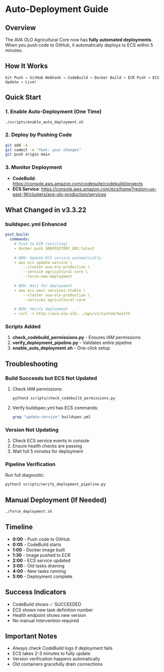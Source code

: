 # Auto-Deployment Guide

## Overview
The AVA OLO Agricultural Core now has **fully automated deployments**. When you push code to GitHub, it automatically deploys to ECS within 5 minutes.

## How It Works

```
Git Push → GitHub Webhook → CodeBuild → Docker Build → ECR Push → ECS Update → Live!
```

## Quick Start

### 1. Enable Auto-Deployment (One Time)
```bash
./scripts/enable_auto_deployment.sh
```

### 2. Deploy by Pushing Code
```bash
git add -A
git commit -m "feat: your changes"
git push origin main
```

### 3. Monitor Deployment
- **CodeBuild**: https://console.aws.amazon.com/codesuite/codebuild/projects
- **ECS Service**: https://console.aws.amazon.com/ecs/home?region=us-east-1#/clusters/ava-olo-production/services

## What Changed in v3.3.22

### buildspec.yml Enhanced
```yaml
post_build:
  commands:
    # Push to ECR (existing)
    - docker push $REPOSITORY_URI:latest
    
    # NEW: Update ECS service automatically
    - aws ecs update-service \
        --cluster ava-olo-production \
        --service agricultural-core \
        --force-new-deployment
    
    # NEW: Wait for deployment
    - aws ecs wait services-stable \
        --cluster ava-olo-production \
        --services agricultural-core
    
    # NEW: Verify deployment
    - curl -s http://ava-olo-alb.../api/v1/system/health
```

### Scripts Added
1. **check_codebuild_permissions.py** - Ensures IAM permissions
2. **verify_deployment_pipeline.py** - Validates entire pipeline
3. **enable_auto_deployment.sh** - One-click setup

## Troubleshooting

### Build Succeeds but ECS Not Updated
1. Check IAM permissions:
   ```bash
   python3 scripts/check_codebuild_permissions.py
   ```

2. Verify buildspec.yml has ECS commands:
   ```bash
   grep "update-service" buildspec.yml
   ```

### Version Not Updating
1. Check ECS service events in console
2. Ensure health checks are passing
3. Wait full 5 minutes for deployment

### Pipeline Verification
Run full diagnostic:
```bash
python3 scripts/verify_deployment_pipeline.py
```

## Manual Deployment (If Needed)
```bash
./force_deployment.sh
```

## Timeline
- **0:00** - Push code to GitHub
- **0:05** - CodeBuild starts
- **1:00** - Docker image built
- **1:30** - Image pushed to ECR
- **2:00** - ECS service updated
- **3:00** - Old tasks draining
- **4:00** - New tasks running
- **5:00** - Deployment complete

## Success Indicators
- CodeBuild shows ✅ SUCCEEDED
- ECS shows new task definition number
- Health endpoint shows new version
- No manual intervention required

## Important Notes
- Always check CodeBuild logs if deployment fails
- ECS takes 2-3 minutes to fully update
- Version verification happens automatically
- Old containers gracefully drain connections